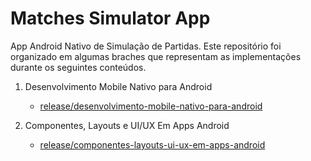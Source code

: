 # Matches Simulator App

App Android Nativo de Simulação de Partidas. Este repositório foi organizado em algumas braches que representam as implementações durante os seguintes conteúdos.

1. Desenvolvimento Mobile Nativo para Android
   - [release/desenvolvimento-mobile-nativo-para-android](https://github.com/GregoryQuaresma/matches-simulator-app/tree/release/desenvolvimento-mobile-nativo-para-android)

2.  Componentes, Layouts e UI/UX Em Apps Android
    - [release/componentes-layouts-ui-ux-em-apps-android](https://github.com/GregoryQuaresma/matches-simulator-app/tree/release/componentes-layouts-ui-ux-em-apps-android)
